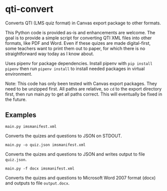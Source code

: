 # qti-convert
Converts QTI (LMS quiz format) in Canvas export package to other formats. 

This Python code is provided as-is and enhancements are welcome. The goal is to provide a simple script for converting QTI XML files into other formats, like PDF and Word. Even if these quizes are made digital-first, some teachers want to print them out to paper, for which there is no straightforward way today as I know about.

Uses pipenv for package dependencies. Install pipenv with `pip install pipenv` then run `pipenv install` to install needed packages in virtual environment.

Note: This code has only been tested with Canvas export packages. They need to be unzipped first. All paths are relative, so `cd` to the export directory first, then run main.py to get all paths correct. This will eventually be fixed in the future.


## Examples


    main.py imsmanifest.xml

Converts the quizes and questions to JSON on STDOUT.


    main.py -o quiz.json imsmanifest.xml

Converts the quizes and questions to JSON and writes output to file `quiz.json`.


    main.py -f docx imsmanifest.xml

Converts the quizes and questions to Microsoft Word 2007 format (docx) and outputs to file `output.docx`.

